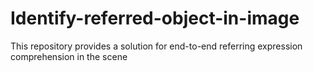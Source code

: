 # Identify-referred-object-in-image
This repository provides a solution for end-to-end referring expression comprehension in the scene
